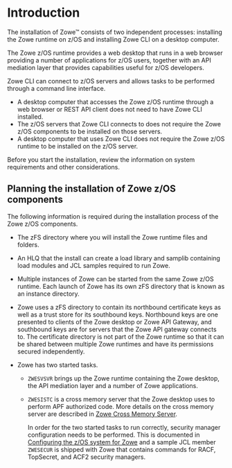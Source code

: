 # Introduction

The installation of Zowe&trade; consists of two independent processes: installing the Zowe runtime on z/OS and installing Zowe CLI on a desktop computer.  

The Zowe z/OS runtime provides a web desktop that runs in a web browser providing a number of applications for z/OS users, together with an API mediation layer that provides capabilities useful for z/OS developers. 

Zowe CLI can connect to z/OS servers and allows tasks to be performed through a command line interface. 

- A desktop computer that accesses the Zowe z/OS runtime through a web browser or REST API client does not need to have Zowe CLI installed.
- The z/OS servers that Zowe CLI connects to does not require the Zowe z/OS components to be installed on those servers. 
- A desktop computer that uses Zowe CLI does not require the Zowe z/OS runtime to be installed on the z/OS server.

Before you start the installation, review the information on system requirements and other considerations.

## Planning the installation of Zowe z/OS components

The following information is required during the installation process of the Zowe z/OS components.

- The zFS directory where you will install the Zowe runtime files and folders.

- An HLQ that the install can create a load library and samplib containing load modules and JCL samples required to run Zowe.

- Multiple instances of Zowe can be started from the same Zowe z/OS runtime.  Each launch of Zowe has its own zFS directory that is known as an instance directory.  

- Zowe uses a zFS directory to contain its northbound certificate keys as well as a trust store for its southbound keys.  Northbound keys are one presented to clients of the Zowe desktop or Zowe API Gateway, and southbound keys are for servers that the Zowe API gateway connects to.  The certificate directory is not part of the Zowe runtime so that it can be shared between multiple Zowe runtimes and have its permissions secured independently. 

- Zowe has two started tasks. 
   - `ZWESVSVR` brings up the Zowe runtime containing the Zowe desktop, the API mediation layer and a number of Zowe applications.
   - `ZWESISTC` is a cross memory server that the Zowe desktop uses to perform APF authorized code. More details on the cross memory server are described in [Zowe Cross Memory Server](configure-zowe-runtime.html#the-zowe-cross-memory-server). 
   
     In order for the two started tasks to run correctly, security manager configuration needs to be performed.  This is documented in [Configuring the z/OS system for Zowe](configure-zos-system.md) and a sample JCL member `ZWESECUR` is shipped with Zowe that contains commands for RACF, TopSecret, and ACF2 security managers.  

